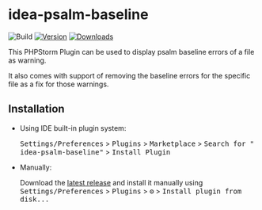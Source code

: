 # idea-psalm-baseline

![Build](https://github.com/martin3398/idea-psalm-baseline/workflows/Build/badge.svg)
[![Version](https://img.shields.io/jetbrains/plugin/v/PLUGIN_ID.svg)](https://plugins.jetbrains.com/plugin/PLUGIN_ID)
[![Downloads](https://img.shields.io/jetbrains/plugin/d/PLUGIN_ID.svg)](https://plugins.jetbrains.com/plugin/PLUGIN_ID)


<!-- Plugin description -->
This PHPStorm Plugin can be used to display psalm baseline errors of a file as warning.

It also comes with support of removing the baseline errors for the specific file as a fix for those warnings.
<!-- Plugin description end -->

## Installation

- Using IDE built-in plugin system:

  <kbd>Settings/Preferences</kbd> > <kbd>Plugins</kbd> > <kbd>Marketplace</kbd> > <kbd>Search for "
  idea-psalm-baseline"</kbd> >
  <kbd>Install Plugin</kbd>

- Manually:

  Download the [latest release](https://github.com/martin3398/idea-psalm-baseline/releases/latest) and install it manually using
  <kbd>Settings/Preferences</kbd> > <kbd>Plugins</kbd> > <kbd>⚙️</kbd> > <kbd>Install plugin from disk...</kbd>
